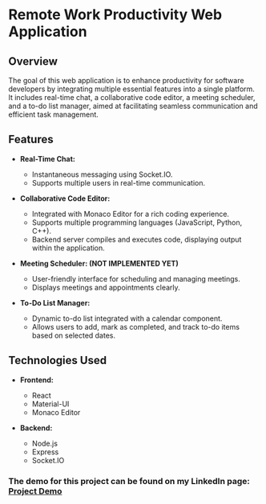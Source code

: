 # Remote Work Productivity Web Application

## Overview

The goal of this web application is to enhance productivity for software developers by integrating multiple essential features into a single platform. It includes real-time chat, a collaborative code editor, a meeting scheduler, and a to-do list manager, aimed at facilitating seamless communication and efficient task management.

## Features

- **Real-Time Chat:**
  - Instantaneous messaging using Socket.IO.
  - Supports multiple users in real-time communication.

- **Collaborative Code Editor:**
  - Integrated with Monaco Editor for a rich coding experience.
  - Supports multiple programming languages (JavaScript, Python, C++).
  - Backend server compiles and executes code, displaying output within the application.

- **Meeting Scheduler: (NOT IMPLEMENTED YET)**
  - User-friendly interface for scheduling and managing meetings.
  - Displays meetings and appointments clearly.

- **To-Do List Manager:**
  - Dynamic to-do list integrated with a calendar component.
  - Allows users to add, mark as completed, and track to-do items based on selected dates.

## Technologies Used

- **Frontend:**
  - React
  - Material-UI
  - Monaco Editor

- **Backend:**
  - Node.js
  - Express
  - Socket.IO


### The demo for this project can be found on my LinkedIn page: [Project Demo](https://www.linkedin.com/feed/update/urn:li:activity:7200592949791907840/)


